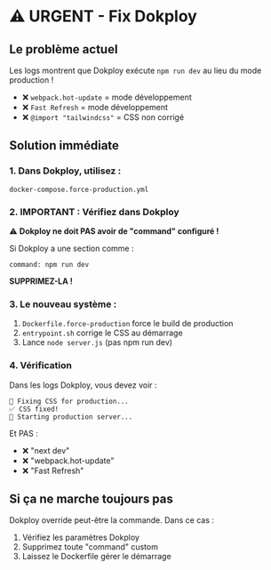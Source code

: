 # ⚠️ URGENT - Fix Dokploy

## Le problème actuel

Les logs montrent que Dokploy exécute `npm run dev` au lieu du mode production !
- ❌ `webpack.hot-update` = mode développement
- ❌ `Fast Refresh` = mode développement
- ❌ `@import "tailwindcss"` = CSS non corrigé

## Solution immédiate

### 1. Dans Dokploy, utilisez :
```
docker-compose.force-production.yml
```

### 2. IMPORTANT : Vérifiez dans Dokploy

⚠️ **Dokploy ne doit PAS avoir de "command" configuré !**

Si Dokploy a une section comme :
```
command: npm run dev
```
**SUPPRIMEZ-LA !**

### 3. Le nouveau système :

1. `Dockerfile.force-production` force le build de production
2. `entrypoint.sh` corrige le CSS au démarrage
3. Lance `node server.js` (pas npm run dev)

### 4. Vérification

Dans les logs Dokploy, vous devez voir :
```
🔧 Fixing CSS for production...
✅ CSS fixed!
🚀 Starting production server...
```

Et PAS :
- ❌ "next dev"
- ❌ "webpack.hot-update"
- ❌ "Fast Refresh"

## Si ça ne marche toujours pas

Dokploy override peut-être la commande. Dans ce cas :
1. Vérifiez les paramètres Dokploy
2. Supprimez toute "command" custom
3. Laissez le Dockerfile gérer le démarrage